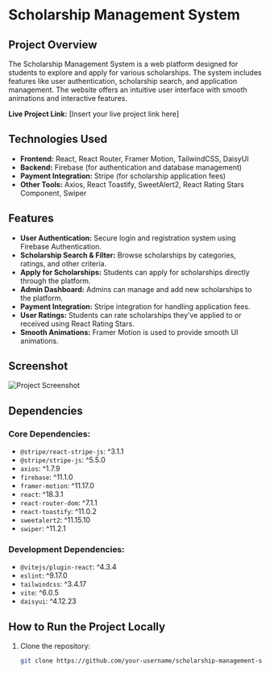 # Scholarship Management System

## Project Overview
The Scholarship Management System is a web platform designed for students to explore and apply for various scholarships. The system includes features like user authentication, scholarship search, and application management. The website offers an intuitive user interface with smooth animations and interactive features.

**Live Project Link:** [Insert your live project link here]

## Technologies Used
- **Frontend:** React, React Router, Framer Motion, TailwindCSS, DaisyUI
- **Backend:** Firebase (for authentication and database management)
- **Payment Integration:** Stripe (for scholarship application fees)
- **Other Tools:** Axios, React Toastify, SweetAlert2, React Rating Stars Component, Swiper

## Features
- **User Authentication:** Secure login and registration system using Firebase Authentication.
- **Scholarship Search & Filter:** Browse scholarships by categories, ratings, and other criteria.
- **Apply for Scholarships:** Students can apply for scholarships directly through the platform.
- **Admin Dashboard:** Admins can manage and add new scholarships to the platform.
- **Payment Integration:** Stripe integration for handling application fees.
- **User Ratings:** Students can rate scholarships they’ve applied to or received using React Rating Stars.
- **Smooth Animations:** Framer Motion is used to provide smooth UI animations.

## Screenshot
![Project Screenshot](path-to-your-screenshot.png)

## Dependencies
### Core Dependencies:
- `@stripe/react-stripe-js`: ^3.1.1
- `@stripe/stripe-js`: ^5.5.0
- `axios`: ^1.7.9
- `firebase`: ^11.1.0
- `framer-motion`: ^11.17.0
- `react`: ^18.3.1
- `react-router-dom`: ^7.1.1
- `react-toastify`: ^11.0.2
- `sweetalert2`: ^11.15.10
- `swiper`: ^11.2.1

### Development Dependencies:
- `@vitejs/plugin-react`: ^4.3.4
- `eslint`: ^9.17.0
- `tailwindcss`: ^3.4.17
- `vite`: ^6.0.5
- `daisyui`: ^4.12.23

## How to Run the Project Locally

1. Clone the repository:
   ```bash
   git clone https://github.com/your-username/scholarship-management-system.git
